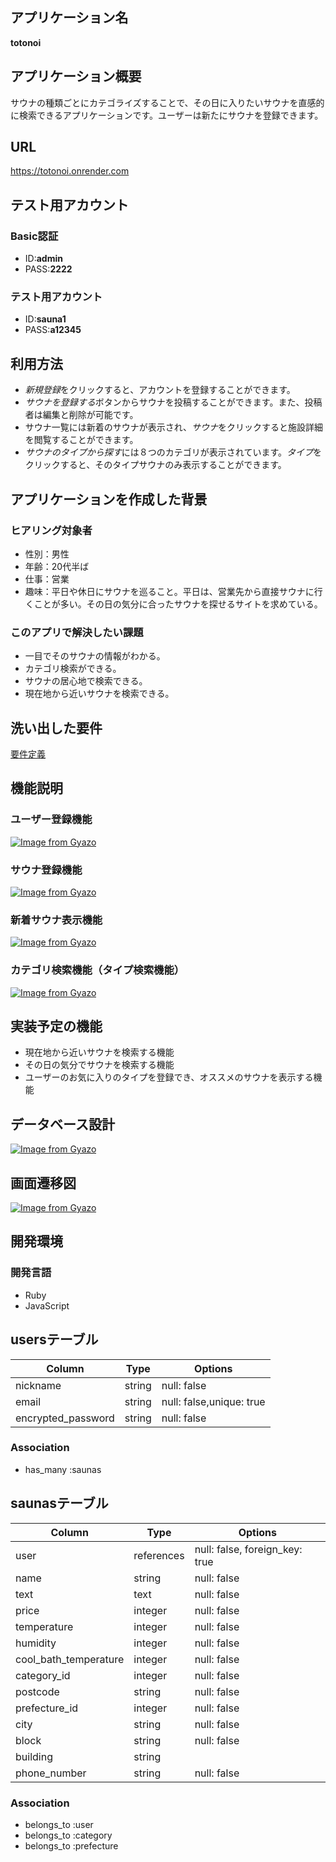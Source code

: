## アプリケーション名	
**totonoi**
## アプリケーション概要	
サウナの種類ごとにカテゴライズすることで、その日に入りたいサウナを直感的に検索できるアプリケーションです。ユーザーは新たにサウナを登録できます。
## URL
https://totonoi.onrender.com
## テスト用アカウント	
### Basic認証
* ID:**admin**  
* PASS:**2222**  
### テスト用アカウント
* ID:**sauna1**  
* PASS:**a12345**  
## 利用方法	
* *新規登録*をクリックすると、アカウントを登録することができます。  
* *サウナを登録する*ボタンからサウナを投稿することができます。また、投稿者は編集と削除が可能です。  
* サウナ一覧には新着のサウナが表示され、*サウナ*をクリックすると施設詳細を閲覧することができます。  
* *サウナのタイプから探す*には８つのカテゴリが表示されています。*タイプ*をクリックすると、そのタイプサウナのみ表示することができます。  
## アプリケーションを作成した背景	
### ヒアリング対象者
* 性別：男性
* 年齢：20代半ば
* 仕事：営業
* 趣味：平日や休日にサウナを巡ること。平日は、営業先から直接サウナに行くことが多い。その日の気分に合ったサウナを探せるサイトを求めている。

### このアプリで解決したい課題
* 一目でそのサウナの情報がわかる。
* カテゴリ検索ができる。
* サウナの居心地で検索できる。
* 現在地から近いサウナを検索できる。
## 洗い出した要件
[要件定義](https://docs.google.com/spreadsheets/d/1r9txovVZnErDrK6COW6YvjeqGi0ZhQSXKq-E63nCkZM/edit?usp=sharing)
## 機能説明
### ユーザー登録機能
[![Image from Gyazo](https://i.gyazo.com/8a901a57a5b43764a7b7cf0409d63d4d.png)](https://gyazo.com/8a901a57a5b43764a7b7cf0409d63d4d)
### サウナ登録機能
[![Image from Gyazo](https://i.gyazo.com/5fd879064dcf24478decae95536f7106.gif)](https://gyazo.com/5fd879064dcf24478decae95536f7106)
### 新着サウナ表示機能
[![Image from Gyazo](https://i.gyazo.com/5d7753bd5338d99164cf26693a2b64cf.jpg)](https://gyazo.com/5d7753bd5338d99164cf26693a2b64cf)
### カテゴリ検索機能（タイプ検索機能）
[![Image from Gyazo](https://i.gyazo.com/3b7a846b6d69c21dca4874da78f8c057.jpg)](https://gyazo.com/3b7a846b6d69c21dca4874da78f8c057)
## 実装予定の機能
* 現在地から近いサウナを検索する機能
* その日の気分でサウナを検索する機能
* ユーザーのお気に入りのタイプを登録でき、オススメのサウナを表示する機能
## データベース設計 
[![Image from Gyazo](https://i.gyazo.com/e7563fb2d5c7d6232e186545e685bf0e.png)](https://gyazo.com/e7563fb2d5c7d6232e186545e685bf0e)
## 画面遷移図	
[![Image from Gyazo](https://i.gyazo.com/908533bb8815773cb2bfafd393e7d0a6.png)](https://gyazo.com/908533bb8815773cb2bfafd393e7d0a6)
## 開発環境	
### 開発言語
* Ruby
* JavaScript

## usersテーブル
| Column              | Type       | Options                       |
| ------------------- | ---------- | ----------------------------- |
| nickname            | string     | null: false                   |
| email               | string     | null: false,unique: true      |
| encrypted_password  | string     | null: false                   |
### Association
- has_many :saunas

## saunasテーブル
| Column                | Type        | Options                         |
| --------------------- | ----------- | ------------------------------- |
| user                  | references  | null: false, foreign_key: true  |
| name                  | string      | null: false                     |
| text                  | text        | null: false                     |
| price                 | integer     | null: false                     |
| temperature           | integer     | null: false                     |
| humidity              | integer     | null: false                     |
| cool_bath_temperature | integer     | null: false                     |
| category_id           | integer     | null: false                     |
| postcode              | string      | null: false                     |
| prefecture_id         | integer     | null: false                     |
| city                  | string      | null: false                     |
| block                 | string      | null: false                     |
| building              | string      |                                 |
| phone_number          | string      | null: false                     |
### Association
- belongs_to :user
- belongs_to :category
- belongs_to :prefecture
